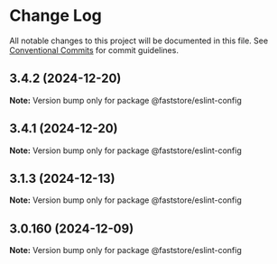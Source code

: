 # Change Log

All notable changes to this project will be documented in this file.
See [Conventional Commits](https://conventionalcommits.org) for commit guidelines.

## 3.4.2 (2024-12-20)

**Note:** Version bump only for package @faststore/eslint-config

## 3.4.1 (2024-12-20)

**Note:** Version bump only for package @faststore/eslint-config

## 3.1.3 (2024-12-13)

**Note:** Version bump only for package @faststore/eslint-config

## 3.0.160 (2024-12-09)

**Note:** Version bump only for package @faststore/eslint-config

